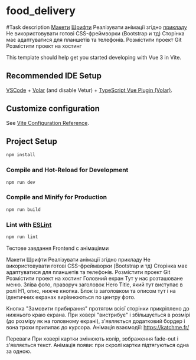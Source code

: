 # food_delivery

#Task description
[Макети](https://www.figma.com/file/B6Yc5byh0JHFBwOzP3ZIro/Test-task-with-animation-%7C-redlab-2023?type=design&node-id=2887%3A43018&t=phAeINnAAJyR07Rm-1)
[Шрифти](https://drive.google.com/drive/folders/1xtd0enYLgn3qrIK7Cx2V6NTruRI8awDZ?usp=sharing)
Реалізувати анімації згідно [прикладу](https://drive.google.com/file/d/1nuC1QY8bfcyD3gxjbLUkhAO-_KW-UYua/view?usp=sharing)
Не використовувати готові CSS-фреймворки (Bootstrap и тд)
Сторінка має адаптуватися для планшетів та телефонів.
Розмістити проект Git
Розмістити проект на хостинг

This template should help get you started developing with Vue 3 in Vite.

## Recommended IDE Setup

[VSCode](https://code.visualstudio.com/) + [Volar](https://marketplace.visualstudio.com/items?itemName=Vue.volar) (and disable Vetur) + [TypeScript Vue Plugin (Volar)](https://marketplace.visualstudio.com/items?itemName=Vue.vscode-typescript-vue-plugin).

## Customize configuration

See [Vite Configuration Reference](https://vitejs.dev/config/).

## Project Setup

```sh
npm install
```

### Compile and Hot-Reload for Development

```sh
npm run dev
```

### Compile and Minify for Production

```sh
npm run build
```

### Lint with [ESLint](https://eslint.org/)

```sh
npm run lint
```
Тестове завдання Frontend
с анімаціями

Макети
Шрифти
Реалізувати анімації згідно прикладу
Не використовувати готові CSS-фреймворки (Bootstrap и тд)
Сторінка має адаптуватися для планшетів та телефонів.
Розмістити проект Git
Розмістити проект на хостинг
Головний екран
Тут у нас розташоване меню. Зліва фото, праворуч заголовок Нero Title, який тут виступає в ролі H1, опис, нижче кнопка. Блок із заголовком та описом тут і на ідентичних екранах вирівнюються по центру фото.

Кнопка "Замовити прибирання" протягом всієї сторінки прикріплено до нижнього краю екрана. При ховері "вистрибує" і збільшується в розмірі (до розміру як на головному екрані), з'являється додатковий бордер і вона трохи прилипає до курсора. Анімація взаємодії: https://katchme.fr/




Переваги
При ховері картки змінюють колір, зображення fade-out і з'являється текст. Анімація появи: при скролі картки підтягуються одна за одною.



